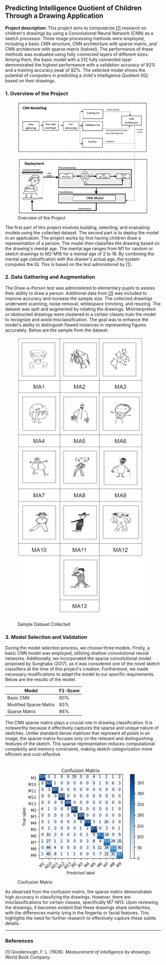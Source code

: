 ## Predicting Intelligence Quotient of Children Through a Drawing Application

**Project description:** This project aims to computerize [[1]](#1) research on children's drawings by using a Convolutional Neural Network (CNN) as a sketch processor. Three image processing methods were employed, including a basic CNN structure, CNN architecture with sparse matrix, and CNN architecture with sparse matrix (halved). The performance of these methods was evaluated using fully connected layers of different sizes. Among them, the basic model with a 512 fully connected layer demonstrated the highest performance with a validation accuracy of 92% and a training accuracy peak of 82%. The selected model shows the potential of computers in predicting a child's Intelligence Quotient (IQ) based on their drawings.

### 1. Overview of the Project

<figure>
  <img src="images/cv/1/overview.png?raw=true"  alt="Overview"/>
  <figcaption>Overview of the Project</figcaption>
</figure>

The first part of this project involves building, selecting, and evaluating models using the collected dataset. The second part is to deploy the model in an application. The project works by first having children draw a representation of a person. The model then classifies the drawing based on the drawing's mental age. The mental age ranges from M1 for random or sketch drawings to M2-M16 for a mental age of 2 to 16. By combining the mental age classification with the drawer's actual age, the system computes the IQ. This is based on the test administered by [[1]](#1).

### 2. Data Gathering and Augmentation

The Draw-a-Person test was administered to elementary pupils to assess their ability to draw a person. Additional data from [[1]](#1) was included to improve accuracy and increase the sample size. The collected drawings underwent scanning, noise removal, whitespace trimming, and resizing. The dataset was split and augmented by rotating the drawings. Misinterpreted or obstructed drawings were clustered to a certain classto train the model to recognize and avoid misclassification. The goal was to enhance the model's ability to distinguish flawed instances in representing figures accurately. Below are the sample from the dataset.

<figure>
  <img src="images/cv/1/dataset.png?raw=true"  alt="Sample Dataset Collected"/>
  <figcaption>Sample Dataset Collected</figcaption>
</figure>

### 3. Model Selection and Validation

During the model selection process, we choose three models. Firstly, a basic CNN model was employed, utilizing shallow convolutional neural networks. Additionally, we incorporated the sparse convolutional model proposed by Sunghaba (2017), as it was considered one of the novel sketch classifiers at the time of this project's creation. Furthermore, we made necessary modifications to adapt the model to our specific requirements. Below are the results of the model.

| Model                  | F1-Score |
| ---------------------- | -------- |
| Basic CNN              | 80%      |
| Modified Sparse Matrix | 83%      |
| Sparse Matrix          | 86%      |

The CNN sparse matrix plays a crucial role in drawing classification. It is noteworthy because it effectively captures the sparse and unique nature of sketches. Unlike standard dense matrices that represent all pixels in an image, the sparse matrix focuses only on the relevant and distinguishing features of the sketch. This sparse representation reduces computational complexity and memory constraints, making sketch categorization more efficient and cost-effective.

<figure>
  <img src="images/cv/1/confusion_matrix.png?raw=true"  alt="Confusion Matrix"/>
  <figcaption>Confusion Matrix</figcaption>
</figure>

As observed from the confusion matrix, the sparse matrix demonstrates high accuracy in classifying the drawings. However, there are misclassifications for certain classes, specifically M7-M13. Upon reviewing the drawings, it becomes evident that these drawings share similarities, with the differences mainly lying in the fingertip or facial features. This highlights the need for further research to effectively capture these subtle details.

---

### References

<a id="1">[1]</a>
Goodenough, F. L. (1926). _Measurement of intelligence by drawings_. World Book Company.
